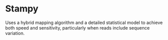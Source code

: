 # Stampy

Uses a hybrid mapping algorithm and a detailed statistical model to achieve both speed and sensitivity, particularly when reads include sequence variation.
